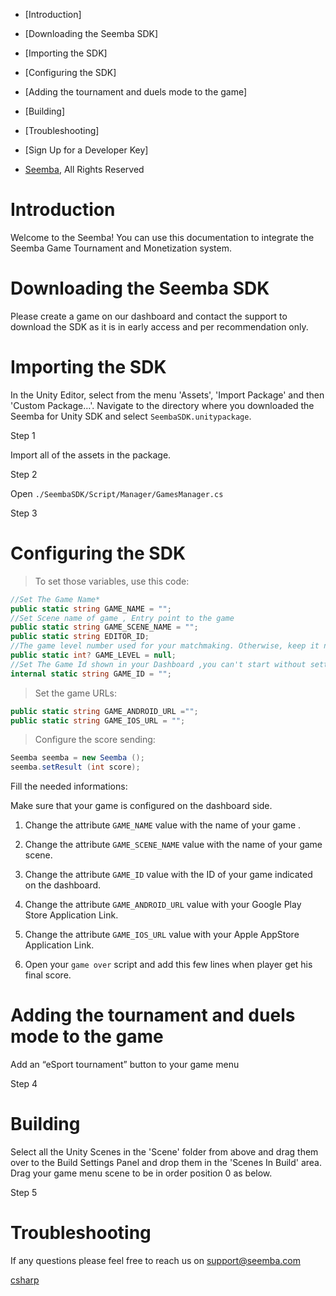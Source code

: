 

-   [Introduction]
-   [Downloading the Seemba
    SDK]
-   [Importing the SDK]
-   [Configuring the SDK]
-   [Adding the tournament and duels mode to the
    game]
-   [Building]
-   [Troubleshooting]

-   [Sign Up for a Developer
    Key]
-   [Seemba](https://seemba.com/), All Rights Reserved

Introduction
============

Welcome to the Seemba! You can use this documentation to integrate the
Seemba Game Tournament and Monetization system.

Downloading the Seemba SDK
==========================

Please create a game on our dashboard and contact the support to
download the SDK as it is in early access and per recommendation only.

Importing the SDK
=================

In the Unity Editor, select from the menu 'Assets', 'Import Package' and
then 'Custom Package…'. Navigate to the directory where you downloaded
the Seemba for Unity SDK and select `SeembaSDK.unitypackage`.

Step 1

Import all of the assets in the package.

Step 2

Open `./SeembaSDK/Script/Manager/GamesManager.cs`

Step 3

Configuring the SDK
===================

> To set those variables, use this code:

```csharp
//Set The Game Name*
public static string GAME_NAME = "";
//Set Scene name of game , Entry point to the game
public static string GAME_SCENE_NAME = "";
public static string EDITOR_ID;
//The game level number used for your matchmaking. Otherwise, keep it null.
public static int? GAME_LEVEL = null;
//Set The Game Id shown in your Dashboard ,you can't start without setting the correct id
internal static string GAME_ID = "";
```

> Set the game URLs:

```csharp
public static string GAME_ANDROID_URL ="";
public static string GAME_IOS_URL = "";
```

> Configure the score sending:

```csharp
Seemba seemba = new Seemba ();
seemba.setResult (int score);
```

Fill the needed informations:

Make sure that your game is configured on the dashboard side.

1.  Change the attribute `GAME_NAME` value with the name of your game .
2.  Change the attribute `GAME_SCENE_NAME` value with the name of your
    game scene.
3.  Change the attribute `GAME_ID` value with the ID of your game
    indicated on the dashboard.

4.  Change the attribute `GAME_ANDROID_URL` value with your Google Play
    Store Application Link.

5.  Change the attribute `GAME_IOS_URL` value with your Apple AppStore
    Application Link.

6.  Open your `game over` script and add this few lines when player get
    his final score.

Adding the tournament and duels mode to the game
================================================

Add an “eSport tournament” button to your game menu

Step 4

Building
========

Select all the Unity Scenes in the 'Scene' folder from above and drag
them over to the Build Settings Panel and drop them in the 'Scenes In
Build' area. Drag your game menu scene to be in order position 0 as
below.

Step 5

Troubleshooting
===============

If any questions please feel free to reach us on support@seemba.com

[csharp](https://docs.seemba.com/#)
